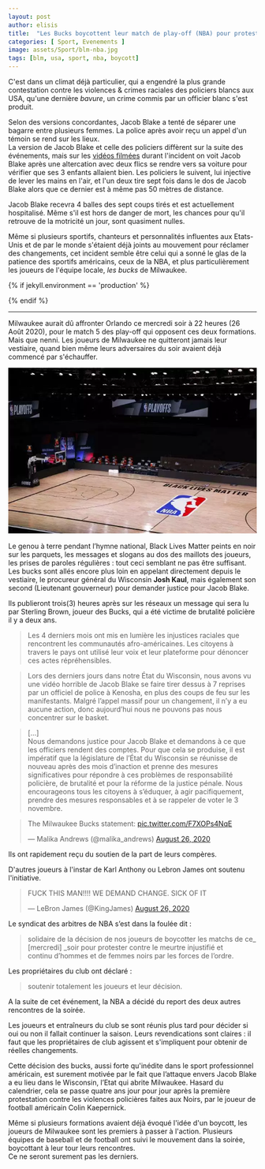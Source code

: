 ```yaml
---
layout: post
author: elisis
title:  "Les Bucks boycottent leur match de play-off (NBA) pour protester contre les violences policières."
categories: [ Sport, Evenements ]
image: assets/Sport/blm-nba.jpg
tags: [blm, usa, sport, nba, boycott]
---
```



C'est dans un climat déjà particulier, qui a engendré la plus grande contestation contre les violences & crimes raciales des policiers blancs aux USA, qu'une dernière *bavure*, un crime commis par un officier blanc s'est produit.  
  
Selon des versions concordantes, Jacob Blake a tenté de séparer une bagarre entre plusieurs femmes. La police après avoir reçu un appel d'un témoin se rend sur les lieux.    
La version de Jacob Blake et celle des policiers diffèrent sur la suite des événements, mais sur les <a target="_blank" href="https://edition.cnn.com/videos/us/2020/08/26/jacob-blake-shooting-second-video-family-attorney-newday-vpx.cnn">vidéos filmées</a> durant l'incident on voit Jacob Blake après une altercation avec deux flics se rendre vers sa voiture pour vérifier que ses 3 enfants allaient bien. Les policiers le suivent, lui injective de lever les mains en l'air, et l'un deux tire sept fois dans le dos de Jacob Blake alors que ce dernier est à même pas 50 mètres de distance.  
  
Jacob Blake recevra 4 balles des sept coups tirés et est actuellement hospitalisé. Même s'il est hors de danger de mort, les chances pour qu'il retrouve de la motricité un jour, sont quasiment nulles.  
  
Même si plusieurs sportifs, chanteurs et personnalités influentes aux Etats-Unis et de par le monde s'étaient déjà joints au mouvement pour réclamer des changements, cet incident semble être celui qui a sonné le glas de la patience des sportifs américains, ceux de la NBA, et plus particulièrement les joueurs de l'équipe locale, *les bucks* de Milwaukee.  
  
{% if jekyll.environment == 'production' %}  
<script async  
        src="https://pagead2.googlesyndication.com/pagead/js/adsbygoogle.js">  
</script>  
<ins class="adsbygoogle"  
     style="display:block"  
     data-ad-format="fluid"  
     data-ad-layout-key="-g3-z+20-iz+107"  
     data-ad-client="ca-pub-3022200405839941"  
     data-ad-slot="6464473093"></ins>  
<script>  
    (adsbygoogle = window.adsbygoogle || []).push({});  
</script>  
{% endif %}    

---  
  
Milwaukee aurait dû affronter Orlando ce mercredi soir à 22 heures (26 Août 2020), pour le match 5 des play-off qui opposent ces deux formations. Mais que nenni. Les joueurs de Milwaukee ne quitteront jamais leur vestiaire, quand bien même leurs adversaires du soir avaient déjà commencé par s'échauffer.  
  
![Le parquet du stade de Milwaukee vide. ](/assets/Sport/milwauke-stade-empty.webp)  
  
Le genou à terre pendant l’hymne national, Black Lives Matter peints en noir sur les parquets, les messages et slogans au dos des maillots des joueurs, les prises de paroles régulières : tout ceci semblant ne pas être suffisant.  
Les bucks sont allés encore plus loin en appelant directement depuis le vestiaire, le procureur général du Wisconsin **Josh Kaul**, mais également son second (Lieutenant gouverneur) pour demander justice pour Jacob Blake.  
  
Ils publieront trois(3) heures après sur les réseaux un message qui sera lu par Sterling Brown, joueur des Bucks, qui a été victime de brutalité policière il y a deux ans.  
  
> Les 4 derniers mois ont mis en lumière les injustices raciales que rencontrent les communautés afro-américaines. Les citoyens à travers le pays ont utilisé leur voix et leur plateforme pour dénoncer ces actes répréhensibles.  
  
> Lors des derniers jours dans notre État du Wisconsin, nous avons vu une vidéo horrible de Jacob Blake se faire tirer dessus à 7 reprises par un officiel de police à Kenosha, en plus des coups de feu sur les manifestants. Malgré l’appel massif pour un changement, il n’y a eu aucune action, donc aujourd’hui nous ne pouvons pas nous concentrer sur le basket.  
  
> [...]  
> Nous demandons justice pour Jacob Blake et demandons à ce que les officiers rendent des comptes. Pour que cela se produise, il est impératif que la législature de l’État du Wisconsin se réunisse de nouveau après des mois d’inaction et prenne des mesures significatives pour répondre à ces problèmes de responsabilité policière, de brutalité et pour la réforme de la justice pénale. Nous encourageons tous les citoyens à s’éduquer, à agir pacifiquement, prendre des mesures responsables et à se rappeler de voter le 3 novembre.  
  
<blockquote class="twitter-tweet"><p lang="en" dir="ltr">The Milwaukee Bucks statement: <a href="https://t.co/F7XOPs4NqE">pic.twitter.com/F7XOPs4NqE</a></p>&mdash; Malika Andrews (@malika_andrews) <a href="https://twitter.com/malika_andrews/status/1298763459165904898?ref_src=twsrc%5Etfw">August 26, 2020</a></blockquote> <script async src="https://platform.twitter.com/widgets.js" charset="utf-8"></script>  
  
Ils ont rapidement reçu du soutien de la part de leurs compères.  
  
D'autres joueurs à l'instar de Karl Anthony ou Lebron James ont soutenu l'initiative.  
  
<blockquote class="twitter-tweet"><p lang="en" dir="ltr">FUCK THIS MAN!!!! WE DEMAND CHANGE. SICK OF IT</p>&mdash; LeBron James (@KingJames) <a href="https://twitter.com/KingJames/status/1298721240748711936?ref_src=twsrc%5Etfw">August 26, 2020</a></blockquote> <script async src="https://platform.twitter.com/widgets.js" charset="utf-8"></script>  
  
Le syndicat des arbitres de NBA s’est dans la foulée dit :   
  
> solidaire de la décision de nos joueurs de boycotter les matchs de ce_  
> [mercredi] _soir pour protester contre le meurtre injustifié et  
> continu d’hommes et de femmes noirs par les forces de l’ordre.  
  
Les propriétaires du club ont déclaré :  
  
> soutenir totalement les joueurs et leur décision.  
  
A la suite de cet événement, la NBA a décidé du report des deux autres rencontres de la soirée.  
  
Les joueurs et entraîneurs du club se sont réunis plus tard pour décider si oui ou non il fallait continuer la saison. Leurs revendications sont claires : il faut que les propriétaires de club agissent et s'impliquent pour obtenir de réelles changements.   
  
Cette décision des bucks, aussi forte qu'inédite dans le sport professionnel américain, est surement motivée par le fait que l’attaque envers Jacob Blake a eu lieu dans le Wisconsin, l’Etat qui abrite Milwaukee. Hasard du calendrier, cela se passe quatre ans jour pour jour après la première protestation contre les violences policières faites aux Noirs, par le joueur de football américain Colin Kaepernick.  
  
Même si plusieurs formations avaient déjà évoqué l'idée d'un boycott, les joueurs de Milwaukee sont les premiers à passer à l'action.  Plusieurs équipes de baseball et de football ont suivi le mouvement dans la soirée, boycottant à leur tour leurs rencontres.  
Ce ne seront surement pas les derniers.



